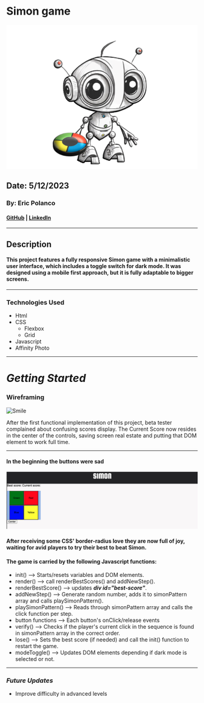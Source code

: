# Simon game
![Smile](/assets/imgs/game-intro.png)

## Date: 5/12/2023

### By: Eric Polanco

#### [GitHub](https://github.com/epolancot) | [LinkedIn](www.linkedin.com/in/epolancot) 

---

## **Description**

#### This project features a fully responsive Simon game with a minimalistic user interface, which includes a toggle switch for dark mode. It was designed using a mobile first approach, but it is fully adaptable to bigger screens.



---

### **Technologies Used**

- Html
- CSS
  - Flexbox
  - Grid
- Javascript
- Affinity Photo

---

# **_Getting Started_**

### **Wireframing**

![Smile](https://www.buckerblog.com/wp-content/uploads/2023/05/Simon.png)

After the first functional implementation of this project, beta tester complained about confusing scores display. The Current Score now resides in the center of the controls, saving screen real estate and putting that DOM element to work full time.

--- 

#### **In the beginning the buttons were sad**
![Sad buttons](/assets/imgs/game-intro-basic-buttons.png)

#### After receiving some CSS' border-radius love they are now full of joy, waiting for avid players to try their best to beat Simon. 

#### The game is carried by the following Javascript functions:
- init() --> Starts/resets variables and DOM elements.
- render() --> call renderBestScores() and addNewStep().
- renderBestScore() --> updates **_div id="best-score"_**.
- addNewStep() --> Generate random number, adds it to simonPattern array and calls playSimonPattern().
- playSimonPattern() --> Reads through simonPattern array and calls the click function per step.
- button functions --> Each button's onClick/release events
- verify() --> Checks if the player's current click in the sequence is found in simonPattern array in the correct order.
- lose() --> Sets the best score (if needed) and call the init() function to restart the game.
- modeToggle() --> Updates DOM elements depending if dark mode is selected or not.


---

### **_Future Updates_**

- Improve difficulty in advanced levels

